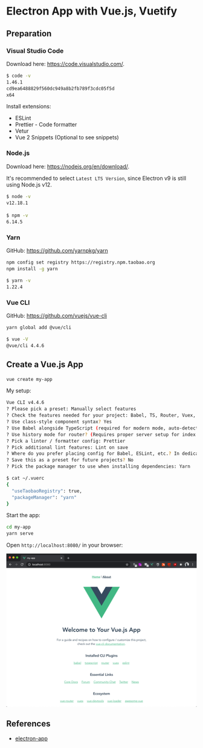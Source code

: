 # Electron App with Vue.js, Vuetify

## Preparation

### Visual Studio Code

Download here: https://code.visualstudio.com/.

```bash
$ code -v
1.46.1
cd9ea6488829f560dc949a8b2fb789f3cdc05f5d
x64
```

Install extensions:

* ESLint
* Prettier - Code formatter
* Vetur
* Vue 2 Snippets (Optional to see snippets)

### Node.js

Download here: https://nodejs.org/en/download/.

It's recommended to select `Latest LTS Version`, since Electron v9 is still using Node.js v12.

```bash
$ node -v
v12.18.1

$ npm -v
6.14.5
```

### Yarn

GitHub: https://github.com/yarnpkg/yarn

```bash
npm config set registry https://registry.npm.taobao.org
npm install -g yarn
```

```bash
$ yarn -v
1.22.4
```

### Vue CLI

GitHub: https://github.com/vuejs/vue-cli

```bash
yarn global add @vue/cli
```

```bash
$ vue -V
@vue/cli 4.4.6
```

## Create a Vue.js App

```bash
vue create my-app
```

My setup:

```bash
Vue CLI v4.4.6
? Please pick a preset: Manually select features
? Check the features needed for your project: Babel, TS, Router, Vuex, Linter
? Use class-style component syntax? Yes
? Use Babel alongside TypeScript (required for modern mode, auto-detected polyfills, transpiling JSX)? Yes
? Use history mode for router? (Requires proper server setup for index fallback in production) Yes
? Pick a linter / formatter config: Prettier
? Pick additional lint features: Lint on save
? Where do you prefer placing config for Babel, ESLint, etc.? In dedicated config files
? Save this as a preset for future projects? No
? Pick the package manager to use when installing dependencies: Yarn
```

```bash
$ cat ~/.vuerc
{
  "useTaobaoRegistry": true,
  "packageManager": "yarn"
}
```

Start the app:

```bash
cd my-app
yarn serve
```

Open `http://localhost:8080/` in your browser:

![](images/5_my_app.png)

## References

* [electron-app](https://github.com/bromix/vue-examples/tree/master/electron-app)
